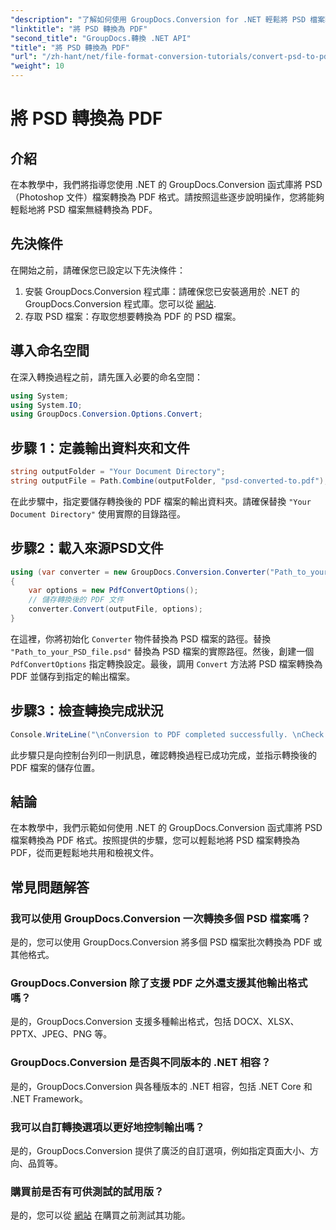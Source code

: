 ```yaml
---
"description": "了解如何使用 GroupDocs.Conversion for .NET 輕鬆將 PSD 檔案轉換為 PDF。請按照我們的逐步指南操作。"
"linktitle": "將 PSD 轉換為 PDF"
"second_title": "GroupDocs.轉換 .NET API"
"title": "將 PSD 轉換為 PDF"
"url": "/zh-hant/net/file-format-conversion-tutorials/convert-psd-to-pdf/"
"weight": 10
---
```


# 將 PSD 轉換為 PDF

## 介紹
在本教學中，我們將指導您使用 .NET 的 GroupDocs.Conversion 函式庫將 PSD（Photoshop 文件）檔案轉換為 PDF 格式。請按照這些逐步說明操作，您將能夠輕鬆地將 PSD 檔案無縫轉換為 PDF。
## 先決條件
在開始之前，請確保您已設定以下先決條件：
1. 安裝 GroupDocs.Conversion 程式庫：請確保您已安裝適用於 .NET 的 GroupDocs.Conversion 程式庫。您可以從 [網站](https://releases。groupdocs.com/conversion/net/).
2. 存取 PSD 檔案：存取您想要轉換為 PDF 的 PSD 檔案。

## 導入命名空間
在深入轉換過程之前，請先匯入必要的命名空間：
```csharp
using System;
using System.IO;
using GroupDocs.Conversion.Options.Convert;
```
## 步驟 1：定義輸出資料夾和文件
```csharp
string outputFolder = "Your Document Directory";
string outputFile = Path.Combine(outputFolder, "psd-converted-to.pdf");
```
在此步驟中，指定要儲存轉換後的 PDF 檔案的輸出資料夾。請確保替換 `"Your Document Directory"` 使用實際的目錄路徑。
## 步驟2：載入來源PSD文件
```csharp
using (var converter = new GroupDocs.Conversion.Converter("Path_to_your_PSD_file.psd"))
{
    var options = new PdfConvertOptions();
    // 儲存轉換後的 PDF 文件
    converter.Convert(outputFile, options);
}
```
在這裡，你將初始化 `Converter` 物件替換為 PSD 檔案的路徑。替換 `"Path_to_your_PSD_file.psd"` 替換為 PSD 檔案的實際路徑。然後，創建一個 `PdfConvertOptions` 指定轉換設定。最後，調用 `Convert` 方法將 PSD 檔案轉換為 PDF 並儲存到指定的輸出檔案。
## 步驟3：檢查轉換完成狀況
```csharp
Console.WriteLine("\nConversion to PDF completed successfully. \nCheck output in {0}", outputFolder);
```
此步驟只是向控制台列印一則訊息，確認轉換過程已成功完成，並指示轉換後的 PDF 檔案的儲存位置。

## 結論
在本教學中，我們示範如何使用 .NET 的 GroupDocs.Conversion 函式庫將 PSD 檔案轉換為 PDF 格式。按照提供的步驟，您可以輕鬆地將 PSD 檔案轉換為 PDF，從而更輕鬆地共用和檢視文件。
## 常見問題解答

### 我可以使用 GroupDocs.Conversion 一次轉換多個 PSD 檔案嗎？
是的，您可以使用 GroupDocs.Conversion 將多個 PSD 檔案批次轉換為 PDF 或其他格式。

### GroupDocs.Conversion 除了支援 PDF 之外還支援其他輸出格式嗎？
是的，GroupDocs.Conversion 支援多種輸出格式，包括 DOCX、XLSX、PPTX、JPEG、PNG 等。

### GroupDocs.Conversion 是否與不同版本的 .NET 相容？
是的，GroupDocs.Conversion 與各種版本的 .NET 相容，包括 .NET Core 和 .NET Framework。

### 我可以自訂轉換選項以更好地控制輸出嗎？
是的，GroupDocs.Conversion 提供了廣泛的自訂選項，例如指定頁面大小、方向、品質等。

### 購買前是否有可供測試的試用版？
是的，您可以從 [網站](https://releases.groupdocs.com/conversion/net/) 在購買之前測試其功能。